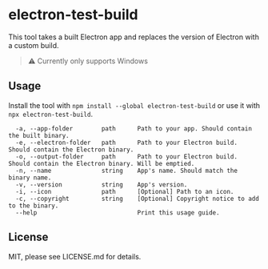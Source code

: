 # electron-test-build

This tool takes a built Electron app and replaces the version of Electron with a custom build.

> :warning: Currently only supports Windows

## Usage

Install the tool with `npm install --global electron-test-build` or use it with `npx electron-test-build`.

```
  -a, --app-folder        path      Path to your app. Should contain the built binary.
  -e, --electron-folder   path      Path to your Electron build. Should contain the Electron binary.
  -o, --output-folder     path      Path to your Electron build. Should contain the Electron binary. Will be emptied.
  -n, --name              string    App's name. Should match the binary name.
  -v, --version           string    App's version.
  -i, --icon              path      [Optional] Path to an icon.
  -c, --copyright         string    [Optional] Copyright notice to add to the binary.
  --help                            Print this usage guide.
```

## License

MIT, please see LICENSE.md for details.

